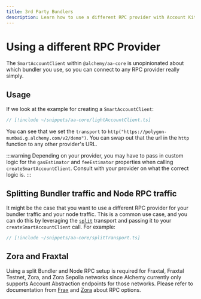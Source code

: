 ```yaml
---
title: 3rd Party Bundlers
description: Learn how to use a different RPC provider with Account Kit
---
```


# Using a different RPC Provider

The `SmartAccountClient` within `@alchemy/aa-core` is unopinionated about which bundler you use, so you can connect to any RPC provider really simply.

## Usage

If we look at the example for creating a `SmartAccountClient`:

```ts
// [!include ~/snippets/aa-core/lightAccountClient.ts]
```

You can see that we set the `transport` to `http("https://polygon-mumbai.g.alchemy.com/v2/demo")`. You can swap out that the url in the `http` function to
any other provider's URL.

:::warning
Depending on your provider, you may have to pass in custom logic for the `gasEstimator` and `feeEstimator` properties when calling `createSmartAccountClient`. Consult
with your provider on what the correct logic is.
:::

## Splitting Bundler traffic and Node RPC traffic

It might be the case that you want to use a different RPC provider for your bundler traffic and your node traffic. This is a common use case, and you can do this by leveraging the [`split`](/packages/aa-core/split-transport) transport and passing it to your `createSmartAccountClient` call. For example:

```ts
// [!include ~/snippets/aa-core/splitTransport.ts]
```

## Zora and Fraxtal

Using a split Bundler and Node RPC setup is required for Fraxtal, Fraxtal Testnet, Zora, and Zora Sepolia networks since Alchemy currently only supports Account Abstraction endpoints for those networks. Please refer to documentation from [Frax](https://docs.frax.com/fraxtal/network/network-information) and [Zora](https://docs.zora.co/docs/zora-network/network) about RPC options.
